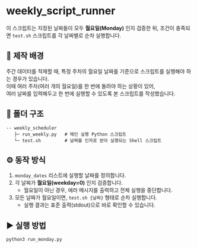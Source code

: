 # weekly_script_runner
이 스크립트는 지정된 날짜들이 모두 **월요일(Monday)** 인지 검증한 뒤, 
조건이 충족되면 `test.sh` 스크립트를 각 날짜별로 순차 실행합니다.  

## 📌 제작 배경
주간 데이터를 적재할 때, 특정 주차의 월요일 날짜를 기준으로 스크립트를 실행해야 하는 경우가 있습니다.  
이때 여러 주차(여러 개의 월요일)를 한 번에 돌려야 하는 상황이 있어,  
여러 날짜를 입력해두고 한 번에 실행할 수 있도록 본 스크립트를 작성했습니다.

## 📂 폴더 구조
```
-- weekly_scheduler  
   ├─ run_weekly.py   # 메인 실행 Python 스크립트  
   └─ test.sh         # 날짜를 인자로 받아 실행되는 Shell 스크립트  
```
## ⚙️ 동작 방식
1. `monday_dates` 리스트에 실행할 날짜를 정의합니다.  
2. 각 날짜가 **월요일(weekday=0)** 인지 검증합니다.  
   - 월요일이 아닌 경우, 에러 메시지를 출력하고 전체 실행을 중단합니다.  
3. 모든 날짜가 월요일이면, `test.sh {날짜}` 형태로 순차 실행합니다.  
   - 실행 결과는 표준 출력(stdout)으로 바로 확인할 수 있습니다.  

## ▶️ 실행 방법
```bash
python3 run_monday.py
